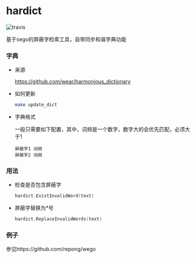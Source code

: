 hardict
===

![travis](https://travis-ci.org/repong/hardict.svg?branch=master)

基于sego的屏蔽字检索工具，自带同步和谐字典功能

### 字典

* 来源

  https://github.com/wear/harmonious_dictionary

* 如何更新

  ``` bash
  make update_dict
  ```

* 字典格式

  一般只需要如下配置，其中，词频是一个数字，数字大的会优先匹配，必须大于1

  ```
  屏蔽字1 词频
  屏蔽字2 词频
  ```

### 用法

* 检查是否包含屏蔽字

  ``` go
  hardict.ExistInvalidWord(text)
  ```

* 屏蔽字替换为*号

  ``` go
  hardict.ReplaceInvalidWords(text)
  ```
  
### 例子

参见https://github.com/repong/wego
